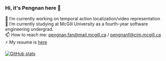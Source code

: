 ### Hi, it's Pengnan here 👋


🔭 I’m currently working on temporal action localization/video representation  
🌱 I’m currently studying at McGill University as a fourth-year software engineering undergrad.  
📫 How to reach me: pengnan.fan@mail.mcgill.ca / pengnanf@cim.mcgill.ca  
⚡ My resume is [here](./resume_Pengnan_Fan_v1.pdf)


[![GitHub stats](https://github-readme-stats.vercel.app/api?username=Catosine&show_icons=true)  ](https://github.com/Catosine/)

<!--
**Catosine/Catosine** is a ✨ _special_ ✨ repository because its `README.md` (this file) appears on your GitHub profile.

Here are some ideas to get you started:

- 🔭 I’m currently working on ...
- 🌱 I’m currently learning ...
- 👯 I’m looking to collaborate on ...
- 🤔 I’m looking for help with ...
- 💬 Ask me about ...
- 📫 How to reach me: ...
- 😄 Pronouns: ...
- ⚡ Fun fact: ...
-->
